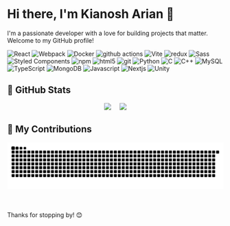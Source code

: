 # Hi there, I'm Kianosh Arian 👋

I'm a passionate developer with a love for building projects that matter. Welcome to my GitHub profile!

<p>
  <img alt="React" src="https://img.shields.io/badge/-React-45b8d8?style=flat-square&logo=react&logoColor=white" />
  <img alt="Webpack" src="https://img.shields.io/badge/-Webpack-8DD6F9?style=flat-square&logo=webpack&logoColor=white" /> 
  <img alt="Docker" src="https://img.shields.io/badge/-Docker-46a2f1?style=flat-square&logo=docker&logoColor=white" />
  <img alt="github actions" src="https://img.shields.io/badge/-Github_Actions-2088FF?style=flat-square&logo=github-actions&logoColor=white" />
  <img alt="Vite" src="https://img.shields.io/badge/Vite-646CFF?logo=vite&logoColor=fff" />
  <img alt="redux" src="https://img.shields.io/badge/-Redux-764ABC?style=flat-square&logo=redux&logoColor=white" />
  <img alt="Sass" src="https://img.shields.io/badge/-Sass-CC6699?style=flat-square&logo=sass&logoColor=white" />
  <img alt="Styled Components" src="https://img.shields.io/badge/-Styled_Components-db7092?style=flat-square&logo=styled-components&logoColor=white" />
  <img alt="npm" src="https://img.shields.io/badge/-NPM-CB3837?style=flat-square&logo=npm&logoColor=white" />
  <img alt="html5" src="https://img.shields.io/badge/-HTML5-E34F26?style=flat-square&logo=html5&logoColor=white" />
  <img alt="git" src="https://img.shields.io/badge/-Git-F05032?style=flat-square&logo=git&logoColor=white" />
  <img alt="Python" src="https://img.shields.io/badge/Python-3776AB?logo=python&logoColor=fff" />
  <img alt="C" src="https://img.shields.io/badge/C-00599C?logo=c&logoColor=white" />
  <img alt="C++" src="https://img.shields.io/badge/C++-%2300599C.svg?logo=c%2B%2B&logoColor=white" />
  <img alt="MySQL" src="https://img.shields.io/badge/MySQL-4479A1?logo=mysql&logoColor=fff" />
  <img alt="TypeScript" src="https://img.shields.io/badge/TypeScript-3178C6?logo=typescript&logoColor=fff" />
  <img alt="MongoDB" src="https://img.shields.io/badge/MongoDB-%234ea94b.svg?logo=mongodb&logoColor=white" />
  <img alt="Javascript" src="https://img.shields.io/badge/JavaScript-F7DF1E?logo=javascript&logoColor=000" />
  <img alt="Nextjs" src="https://img.shields.io/badge/Next.js-black?logo=next.js&logoColor=white" />
  <img alt="Unity" src="https://img.shields.io/badge/Unity-%23000000.svg?logo=unity&logoColor=white" />
</p>

## 📰 GitHub Stats
<p align="center">
  <img src="https://github-readme-stats.vercel.app/api?username=KianoshArian&show_icons=true&hide_title=true&theme=merko" />
  &nbsp;&nbsp;&nbsp;
  <img src="https://github-readme-stats.vercel.app/api/top-langs/?username=KianoshArian&layout=compact&theme=merko" />
</p>

## 🐍 My Contributions
<picture>
  <source media="(prefers-color-scheme: dark)" srcset="https://raw.githubusercontent.com/KianoshArian/KianoshArian/output/github-contribution-grid-snake-dark.svg">
  <source media="(prefers-color-scheme: light)" srcset="https://raw.githubusercontent.com/KianoshArian/KianoshArian/output/github-contribution-grid-snake.svg">
  <img alt="github contribution grid snake animation" src="https://raw.githubusercontent.com/KianoshArian/KianoshArian/output/github-contribution-grid-snake.svg">
</picture>

<br></br>
Thanks for stopping by! 😊
